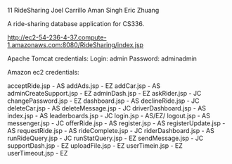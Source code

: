 11 RideSharing
Joel Carrillo
Aman Singh
Eric Zhuang

A ride-sharing database application for CS336.

http://ec2-54-236-4-37.compute-1.amazonaws.com:8080/RideSharing/index.jsp

Apache Tomcat credentials:
Login: admin
Password: adminadmin

Amazon ec2 credentials: 


acceptRide.jsp - AS
addAds.jsp - EZ
addCar.jsp - AS
adminCreateSupport.jsp - EZ
adminDash.jsp - EZ
askRider.jsp - JC
changePassword.jsp - EZ
dashboard.jsp - AS
declineRide.jsp - JC
deleteCar.jsp - AS
deleteMessage.jsp - JC
driverDashboard.jsp - AS
index.jsp - AS
leaderboards.jsp - JC
login.jsp - AS/EZ/
logout.jsp - AS
messenger.jsp - JC
offerRide.jsp - AS
register.jsp - AS
registerUpdate.jsp - AS
requestRide.jsp - AS
rideComplete.jsp - JC
riderDashboard.jsp - AS
runRideQuery.jsp - JC
runStatQuery.jsp - EZ
sendMessage.jsp - JC
supportDash.jsp - EZ
uploadFile.jsp - EZ
userTimein.jsp - EZ
userTimeout.jsp - EZ

